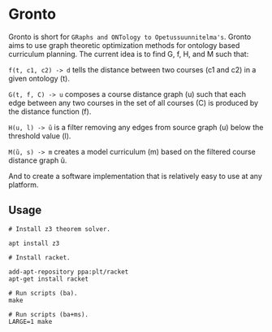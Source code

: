 # Gronto

Gronto is short for `GRaphs and ONTology to Opetussuunnitelma's`. Gronto aims to
use graph theoretic optimization methods for ontology based curriculum planning.
The current idea is to find G, f, H, and M such that:

`f(t, c1, c2) -> d` tells the distance between two courses (c1 and c2) in a given
ontology (t).

`G(t, f, C) -> u` composes a course distance graph (u) such that each edge
between any two courses in the set of all courses (C) is produced by the distance
function (f).

`H(u, l) -> ũ` is a filter removing any edges from source graph (u) below the
threshold value (l).

`M(ũ, s) -> m` creates a model curriculum (m) based on the filtered course
distance graph ũ.

And to create a software implementation that is relatively easy to use at any
platform.

## Usage

```
# Install z3 theorem solver.

apt install z3

# Install racket.

add-apt-repository ppa:plt/racket
apt-get install racket

# Run scripts (ba).
make

# Run scripts (ba+ms).
LARGE=1 make
```

